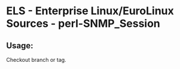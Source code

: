 # ELS - Enterprise Linux/EuroLinux Sources - perl-SNMP_Session 
## Usage:
  Checkout branch or tag.
